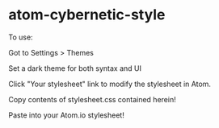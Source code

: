 # atom-cybernetic-style

To use:

Got to Settings > Themes

Set a dark theme for both syntax and UI

Click "Your stylesheet" link to modify the stylesheet in Atom.

Copy contents of stylesheet.css contained herein!

Paste into your Atom.io stylesheet!


